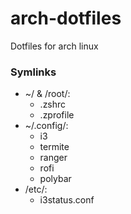 # arch-dotfiles
Dotfiles for arch linux 

### Symlinks
* ~/ & /root/:
    * .zshrc
    * .zprofile
* ~/.config/:
    * i3
    * termite
    * ranger
    * rofi
    * polybar
* /etc/:
    * i3status.conf
